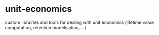 # unit-economics
custom librairies and tools for dealing with unit economics (lifetime value computation, retention modelisation, ...)
